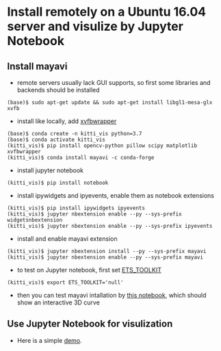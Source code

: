 # Install remotely on a Ubuntu 16.04 server and visulize by Jupyter Notebook
## Install mayavi
- remote servers usually lack GUI supports, so first some libraries and backends should be installed
```
(base)$ sudo apt-get update && sudo apt-get install libgl1-mesa-glx xvfb
```
- install like locally, add [xvfbwrapper](https://github.com/enthought/mayavi/issues/477#issuecomment-477653210)
```
(base)$ conda create -n kitti_vis python=3.7
(base)$ conda activate kitti_vis
(kitti_vis)$ pip install opencv-python pillow scipy matplotlib xvfbwrapper
(kitti_vis)$ conda install mayavi -c conda-forge
```
- install jupyter notebook
```
(kitti_vis)$ pip install notebook
```
- install ipywidgets and ipyevents, enable them as notebook extensions
```
(kitti_vis)$ pip install ipywidgets ipyevents
(kitti_vis)$ jupyter nbextension enable --py --sys-prefix widgetsnbextension
(kitti_vis)$ jupyter nbextension enable --py --sys-prefix ipyevents
```
- install and enable mayavi extension
```
(kitti_vis)$ jupyter nbextension install --py --sys-prefix mayavi
(kitti_vis)$ jupyter nbextension enable --py --sys-prefix mayavi
```
- to test on Jupyter notebook, first set [ETS_TOOLKIT](https://github.com/enthought/mayavi/issues/439#issuecomment-251703994)
```
(kitti_vis)$ export ETS_TOOLKIT='null'
```
- then you can test mayavi intallation by [this notebook](test_mayavi.ipynb), which should show an interactive 3D curve

## Use Jupyter Notebook for visulization
- Here is a simple [demo](../notebook_demo.ipynb).